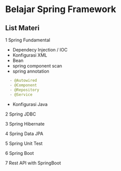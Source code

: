 # Belajar Spring Framework

## List Materi
1 Spring Fundamental

  * Dependecy Injection / IOC
  * Konfigurasi XML
  * Bean
  * spring component scan
  * spring annotation
  ```java
    - @Autowired
    - @Component
    - @Repository
    - @Service
   ``` 
  * Konfigurasi Java

2 Spring JDBC

3 Spring Hibernate

4 Spring Data JPA

5 Spring Unit Test

6 Spring Boot

7 Rest API with SpringBoot
